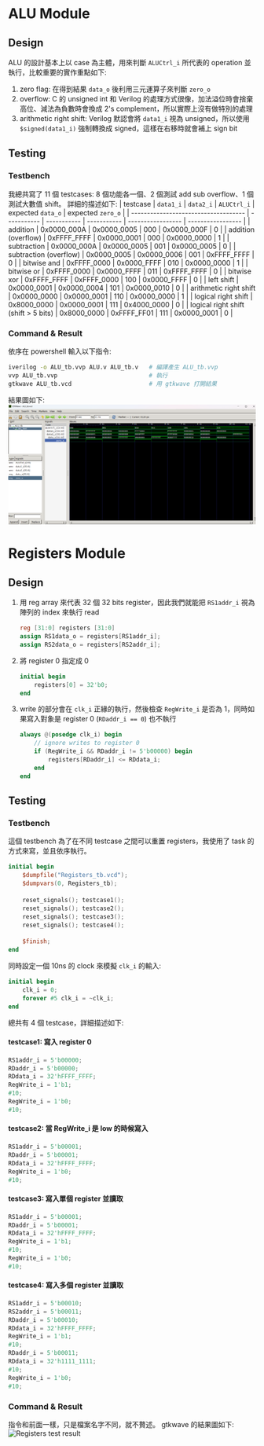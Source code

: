 # ALU Module
## Design
ALU 的設計基本上以 case 為主體，用來判斷 `ALUCtrl_i` 所代表的 operation 並執行，比較重要的實作重點如下:
1. zero flag: 在得到結果 `data_o` 後利用三元運算子來判斷 `zero_o`
2. overflow: C 的 unsigned int 和 Verilog 的處理方式很像，加法溢位時會捨棄高位、減法為負數時會換成 2's complement，所以實際上沒有做特別的處理
3. arithmetic right shift: Verilog 默認會將 `data1_i` 視為 unsigned，所以使用 `$signed(data1_i)` 強制轉換成 signed，這樣在右移時就會補上 sign bit

## Testing
### Testbench
我總共寫了 11 個 testcases: 8 個功能各一個、2 個測試 add sub overflow、1 個測試大數值 shift。
詳細的描述如下:
| testcase                             | `data1_i`   | `data2_i`   | `ALUCtrl_i` | expected `data_o` | expected `zero_o` |
| ------------------------------------ | ----------- | ----------- | ----------- | ----------------- | ----------------- |
| addition                             | 0x0000_000A | 0x0000_0005 | 000         | 0x0000_000F       | 0                 |
| addition (overflow)                  | 0xFFFF_FFFF | 0x0000_0001 | 000         | 0x0000_0000       | 1                 |
| subtraction                          | 0x0000_000A | 0x0000_0005 | 001         | 0x0000_0005       | 0                 |
| subtraction (overflow)               | 0x0000_0005 | 0x0000_0006 | 001         | 0xFFFF_FFFF       | 0                 |
| bitwise and                          | 0xFFFF_0000 | 0x0000_FFFF | 010         | 0x0000_0000       | 1                 |
| bitwise or                           | 0xFFFF_0000 | 0x0000_FFFF | 011         | 0xFFFF_FFFF       | 0                 |
| bitwise xor                          | 0xFFFF_FFFF | 0xFFFF_0000 | 100         | 0x0000_FFFF       | 0                 |
| left shift                           | 0x0000_0001 | 0x0000_0004 | 101         | 0x0000_0010       | 0                 |
| arithmetic right shift               | 0x0000_0000 | 0x0000_0001 | 110         | 0x0000_0000       | 1                 |
| logical right shift                  | 0x8000_0000 | 0x0000_0001 | 111         | 0x4000_0000       | 0                 |
| logical right shift (shift > 5 bits) | 0x8000_0000 | 0xFFFF_FF01 | 111         | 0x0000_0001       | 0                 |

### Command & Result
依序在 powershell 輸入以下指令:
```bash
iverilog -o ALU_tb.vvp ALU.v ALU_tb.v   # 編譯產生 ALU_tb.vvp
vvp ALU_tb.vvp                          # 執行
gtkwave ALU_tb.vcd                      # 用 gtkwave 打開結果
```

結果圖如下:
![ALU test result](./alu_test.png)


# Registers Module
## Design
1. 用 reg array 來代表 32 個 32 bits register，因此我們就能把 `RS1addr_i` 視為陣列的 index 來執行 read
    ```verilog
    reg [31:0] registers [31:0]
    assign RS1data_o = registers[RS1addr_i];
    assign RS2data_o = registers[RS2addr_i];
    ```

2. 將 register 0 指定成 0
    ```verilog
    initial begin
        registers[0] = 32'b0;
    end
    ```

3. write 的部分會在 `clk_i` 正緣的執行，然後檢查 `RegWrite_i` 是否為 1，同時如果寫入對象是 register 0 (`RDaddr_i == 0`) 也不執行
    ```verilog
    always @(posedge clk_i) begin
        // ignore writes to register 0
        if (RegWrite_i && RDaddr_i != 5'b00000) begin
            registers[RDaddr_i] <= RDdata_i;
        end
    end
    ```

## Testing
### Testbench
這個 testbench 為了在不同 testcase 之間可以重置 registers，我使用了 task 的方式來寫，並且依序執行。
```verilog
initial begin
    $dumpfile("Registers_tb.vcd");
    $dumpvars(0, Registers_tb);

    reset_signals(); testcase1();
    reset_signals(); testcase2();
    reset_signals(); testcase3();
    reset_signals(); testcase4();

    $finish;
end
```

同時設定一個 10ns 的 clock 來模擬 `clk_i` 的輸入:
```verilog
initial begin
    clk_i = 0;
    forever #5 clk_i = ~clk_i;
end
```

總共有 4 個 testcase，詳細描述如下:
#### testcase1: 寫入 register 0
```verilog
RS1addr_i = 5'b00000;
RDaddr_i = 5'b00000;
RDdata_i = 32'hFFFF_FFFF;
RegWrite_i = 1'b1;
#10;
RegWrite_i = 1'b0;
#10;
```

#### testcase2: 當 RegWrite_i 是 low 的時候寫入
```verilog
RS1addr_i = 5'b00001;
RDaddr_i = 5'b00001;
RDdata_i = 32'hFFFF_FFFF;
RegWrite_i = 1'b0;
#10;
```

#### testcase3: 寫入單個 register 並讀取
```verilog
RS1addr_i = 5'b00001;
RDaddr_i = 5'b00001;
RDdata_i = 32'hFFFF_FFFF;
RegWrite_i = 1'b1;
#10;
RegWrite_i = 1'b0;
#10;
```

#### testcase4: 寫入多個 register 並讀取
```verilog
RS1addr_i = 5'b00010;
RS2addr_i = 5'b00011;
RDaddr_i = 5'b00010;
RDdata_i = 32'hFFFF_FFFF;
RegWrite_i = 1'b1;
#10;
RDaddr_i = 5'b00011;
RDdata_i = 32'h1111_1111;
#10;
RegWrite_i = 1'b0;
#10;
```

### Command & Result
指令和前面一樣，只是檔案名字不同，就不贅述。
gtkwave 的結果圖如下:
![Registers test result](./registers_test.png)